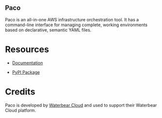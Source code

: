 ## Paco

Paco is an all-in-one AWS infrastructure orchestration tool.
It has a command-line interface for managing complete, working environments based on declarative,
semantic YAML files.

# Resources

 - [Documentation](https://paco.waterbear.cloud)

 - [PyPI Package](https://pypi.org/project/paco/)

# Credits

Paco is developed by [Waterbear Cloud](https://waterbear.cloud) and used to support their Waterbear Cloud platform.
